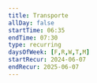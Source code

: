 ```yaml
---
title: Transporte
allDay: false
startTime: 06:35
endTime: 07:30
type: recurring
daysOfWeek: [F,R,W,T,M]
startRecur: 2024-06-07
endRecur: 2025-06-07
---
```

